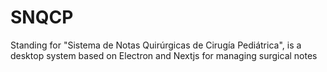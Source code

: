 # SNQCP
Standing for "Sistema de Notas Quirúrgicas de Cirugía Pediátrica", is a desktop system based on Electron and Nextjs for managing surgical notes
